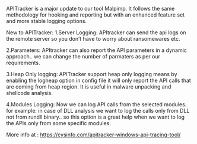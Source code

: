 APITracker is a major update to our tool Malpimp. It follows the same methodology for hooking and reporting but with an enhanced feature set and more stable logging options.

New to APITracker:
1.Server Logging: APItracker can send the api logs on the remote server so you don’t have to worry about ransomewares etc.

2.Parameters: APItracker can also report the API parameters in a dynamic approach.. we can change the number of parmaters as per our requirements.

3.Heap Only logging: APITracker support heap only logging means by enabling the logheap option in config file it will only report the API calls that are coming from heap region. It is useful in malware unpacking and shellcode analysis.

4.Modules Logging: Now we can log API calls from the selected modules. for example: in case of DLL analysis we want to log the calls only from DLL not from rundll binary.. so this option is a great help when we want to log the APIs only from some specific modules.

More info at : https://cysinfo.com/apitracker-windows-api-tracing-tool/